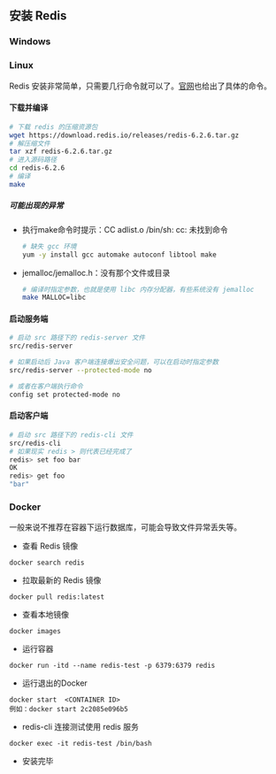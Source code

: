 ## 安装 Redis

### Windows





### Linux

Redis 安装非常简单，只需要几行命令就可以了。[官网](https://redis.io/download)也给出了具体的命令。

#### 下载并编译

```bash
# 下载 redis 的压缩资源包
wget https://download.redis.io/releases/redis-6.2.6.tar.gz
# 解压缩文件
tar xzf redis-6.2.6.tar.gz
# 进入源码路径
cd redis-6.2.6
# 编译
make
```

##### 可能出现的异常

- 执行make命令时提示：CC adlist.o /bin/sh: cc: 未找到命令

  ```bash
  # 缺失 gcc 环境
  yum -y install gcc automake autoconf libtool make
  ```

- jemalloc/jemalloc.h：没有那个文件或目录

  ```bash
  # 编译时指定参数，也就是使用 libc 内存分配器，有些系统没有 jemalloc
  make MALLOC=libc
  ```



#### 启动服务端

```bash
# 启动 src 路径下的 redis-server 文件
src/redis-server

# 如果启动后 Java 客户端连接爆出安全问题，可以在启动时指定参数
src/redis-server --protected-mode no

# 或者在客户端执行命令
config set protected-mode no
```



#### 启动客户端

```bash
# 启动 src 路径下的 redis-cli 文件
src/redis-cli
# 如果现实 redis > 则代表已经完成了
redis> set foo bar
OK
redis> get foo
"bar"
```



### Docker

一般来说不推荐在容器下运行数据库，可能会导致文件异常丢失等。

- 查看 Redis 镜像

```
docker search redis
```

- 拉取最新的 Redis 镜像

```
docker pull redis:latest
```

- 查看本地镜像

```
docker images
```

- 运行容器

```
docker run -itd --name redis-test -p 6379:6379 redis
```

- 运行退出的Docker

```
docker start  <CONTAINER ID>
例如：docker start 2c2085e096b5
```

- redis-cli 连接测试使用 redis 服务

```
docker exec -it redis-test /bin/bash
```

- 安装完毕